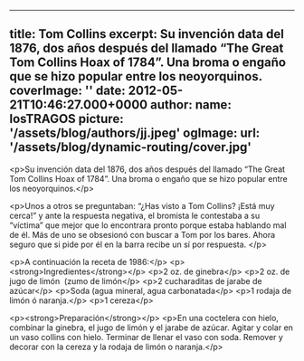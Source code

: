 
---
title: Tom Collins
excerpt: Su invención data del 1876, dos años después del llamado “The Great Tom Collins Hoax of 1784”. Una broma o engaño que se hizo popular entre los neoyorquinos.
coverImage: ''
date: 2012-05-21T10:46:27.000+0000
author:
  name: losTRAGOS
  picture: '/assets/blog/authors/jj.jpeg'
ogImage:
  url: '/assets/blog/dynamic-routing/cover.jpg'
---
  &lt;p&gt;Su invención data del 1876, dos años después del llamado “The Great Tom Collins Hoax of 1784”. Una broma o engaño que se hizo popular entre los neoyorquinos.&lt;&#x2F;p&gt;


&lt;p&gt;Unos a otros se preguntaban: “¿Has visto a Tom Collins? ¡Está muy cerca!” y ante la respuesta negativa, el bromista le contestaba a su “víctima” que mejor que lo encontrara pronto porque estaba hablando mal de él. Más de uno se obsesionó con buscar a Tom por los bares. Ahora seguro que si pide por él en la barra recibe un sí por respuesta. &lt;&#x2F;p&gt;

&lt;p&gt;A continuación la receta de 1986:&lt;&#x2F;p&gt;
&lt;p&gt;&lt;strong&gt;Ingredientes&lt;&#x2F;strong&gt;&lt;&#x2F;p&gt;
&lt;p&gt;2 oz. de ginebra&lt;&#x2F;p&gt;
&lt;p&gt;2 oz. de jugo de limón  (zumo de limón&lt;&#x2F;p&gt;
&lt;p&gt;2 cucharaditas de jarabe de azúcar&lt;&#x2F;p&gt;
&lt;p&gt;Soda (agua mineral, agua carbonatada&lt;&#x2F;p&gt;
&lt;p&gt;1 rodaja de limón ó naranja.&lt;&#x2F;p&gt;
&lt;p&gt;1 cereza&lt;&#x2F;p&gt;

&lt;p&gt;&lt;strong&gt;Preparación&lt;&#x2F;strong&gt;&lt;&#x2F;p&gt;
&lt;p&gt;En una coctelera con hielo, combinar la ginebra, el jugo de limón y el jarabe de azúcar. Agitar y colar en un vaso collins con hielo. Terminar de llenar el vaso con soda. Remover y decorar con la cereza y la rodaja de limón o naranja.&lt;&#x2F;p&gt;

